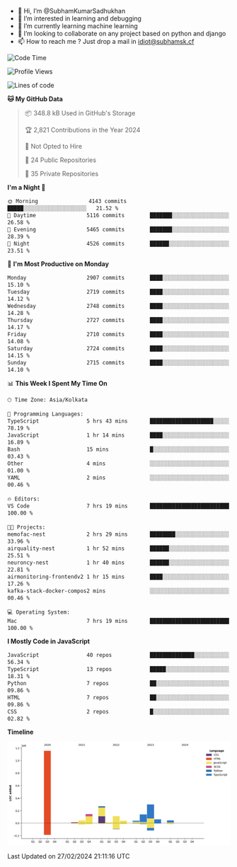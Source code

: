 - 👋 Hi, I’m @SubhamKumarSadhukhan
- 👀 I’m interested in learning and debugging
- 🌱 I’m currently learning machine learning
- 💞️ I’m looking to collaborate on any project based on python and django
- 📫 How to reach me ?
      Just drop a mail in idiot@subhamsk.cf

<!---
SubhamKumarSadhukhan/SubhamKumarSadhukhan is a ✨ special ✨ repository because its `README.md` (this file) appears on your GitHub profile.
You can click the Preview link to take a look at your changes.
--->


<!--START_SECTION:waka-->
![Code Time](http://img.shields.io/badge/Code%20Time-1%2C961%20hrs%2058%20mins-blue)

![Profile Views](http://img.shields.io/badge/Profile%20Views-0-blue)

![Lines of code](https://img.shields.io/badge/From%20Hello%20World%20I%27ve%20Written-2.4%20million%20lines%20of%20code-blue)

**🐱 My GitHub Data** 

> 📦 348.8 kB Used in GitHub's Storage 
 > 
> 🏆 2,821 Contributions in the Year 2024
 > 
> 🚫 Not Opted to Hire
 > 
> 📜 24 Public Repositories 
 > 
> 🔑 35 Private Repositories 
 > 
**I'm a Night 🦉** 

```text
🌞 Morning                4143 commits        █████░░░░░░░░░░░░░░░░░░░░   21.52 % 
🌆 Daytime                5116 commits        ███████░░░░░░░░░░░░░░░░░░   26.58 % 
🌃 Evening                5465 commits        ███████░░░░░░░░░░░░░░░░░░   28.39 % 
🌙 Night                  4526 commits        ██████░░░░░░░░░░░░░░░░░░░   23.51 % 
```
📅 **I'm Most Productive on Monday** 

```text
Monday                   2907 commits        ████░░░░░░░░░░░░░░░░░░░░░   15.10 % 
Tuesday                  2719 commits        ████░░░░░░░░░░░░░░░░░░░░░   14.12 % 
Wednesday                2748 commits        ████░░░░░░░░░░░░░░░░░░░░░   14.28 % 
Thursday                 2727 commits        ████░░░░░░░░░░░░░░░░░░░░░   14.17 % 
Friday                   2710 commits        ████░░░░░░░░░░░░░░░░░░░░░   14.08 % 
Saturday                 2724 commits        ████░░░░░░░░░░░░░░░░░░░░░   14.15 % 
Sunday                   2715 commits        ████░░░░░░░░░░░░░░░░░░░░░   14.10 % 
```


📊 **This Week I Spent My Time On** 

```text
🕑︎ Time Zone: Asia/Kolkata

💬 Programming Languages: 
TypeScript               5 hrs 43 mins       ████████████████████░░░░░   78.19 % 
JavaScript               1 hr 14 mins        ████░░░░░░░░░░░░░░░░░░░░░   16.89 % 
Bash                     15 mins             █░░░░░░░░░░░░░░░░░░░░░░░░   03.43 % 
Other                    4 mins              ░░░░░░░░░░░░░░░░░░░░░░░░░   01.00 % 
YAML                     2 mins              ░░░░░░░░░░░░░░░░░░░░░░░░░   00.46 % 

🔥 Editors: 
VS Code                  7 hrs 19 mins       █████████████████████████   100.00 % 

🐱‍💻 Projects: 
memofac-nest             2 hrs 29 mins       ████████░░░░░░░░░░░░░░░░░   33.96 % 
airquality-nest          1 hr 52 mins        ██████░░░░░░░░░░░░░░░░░░░   25.51 % 
neuroncy-nest            1 hr 40 mins        ██████░░░░░░░░░░░░░░░░░░░   22.81 % 
airmonitoring-frontendv2 1 hr 15 mins        ████░░░░░░░░░░░░░░░░░░░░░   17.26 % 
kafka-stack-docker-compos2 mins              ░░░░░░░░░░░░░░░░░░░░░░░░░   00.46 % 

💻 Operating System: 
Mac                      7 hrs 19 mins       █████████████████████████   100.00 % 
```

**I Mostly Code in JavaScript** 

```text
JavaScript               40 repos            ██████████████░░░░░░░░░░░   56.34 % 
TypeScript               13 repos            █████░░░░░░░░░░░░░░░░░░░░   18.31 % 
Python                   7 repos             ██░░░░░░░░░░░░░░░░░░░░░░░   09.86 % 
HTML                     7 repos             ██░░░░░░░░░░░░░░░░░░░░░░░   09.86 % 
CSS                      2 repos             █░░░░░░░░░░░░░░░░░░░░░░░░   02.82 % 
```



**Timeline**

![Lines of Code chart](https://raw.githubusercontent.com/SubhamKumarSadhukhan/SubhamKumarSadhukhan/main/assets/bar_graph.png)


 Last Updated on 27/02/2024 21:11:16 UTC
<!--END_SECTION:waka-->
